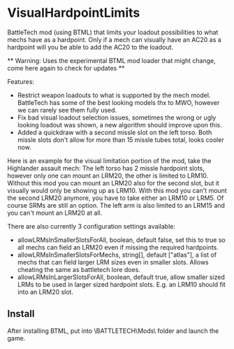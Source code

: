 # VisualHardpointLimits
BattleTech mod (using BTML) that limits your loadout possibilities to what mechs have as a hardpoint. Only if a mech can visually have an AC20 as a hardpoint will you be able to add the AC20 to the loadout.

** Warning: Uses the experimental BTML mod loader that might change, come here again to check for updates **

Features:
- Restrict weapon loadouts to what is supported by the mech model. BattleTech has some of the best looking models thx to MWO, however we can rarely see them fully used.
- Fix bad visual loadout selection issues, sometimes the wrong or ugly looking loadout was shown, a new algorithm should improve upon this.
- Added a quickdraw with a second missle slot on the left torso. Both missle slots don't allow for more than 15 missle tubes total, looks cooler now.

Here is an example for the visual limitation portion of the mod, take the Highlander assault mech:
The left torso has 2 missle hardpoint slots, however only one can mount an LRM20, the other is limited to LRM10. Without this mod you can mount an LRM20 also for the second slot, but it visually would only be showing up as LRM10. With this mod you can't mount the second LRM20 anymore, you have to take either an LRM10 or LRM5. Of course SRMs are still an option.
The left arm is also limited to an LRM15 and you can't mount an LRM20 at all.

There are also currently 3 configuration settings available:
* allowLRMsInSmallerSlotsForAll, boolean, default false, set this to true so all mechs can field an LRM20 even if missing the required hardpoints.
* allowLRMsInSmallerSlotsForMechs, string[], default ["atlas"], a list of mechs that can field larger LRM sizes even in smaller slots. Allows cheating the same as battletech lore does.
* allowLRMsInLargerSlotsForAll, boolean, default true, allow smaller sized LRMs to be used in larger sized hardpoint slots. E.g. an LRM10 should fit into an LRM20 slot.

## Install
After installing BTML, put into \BATTLETECH\Mods\ folder and launch the game.
